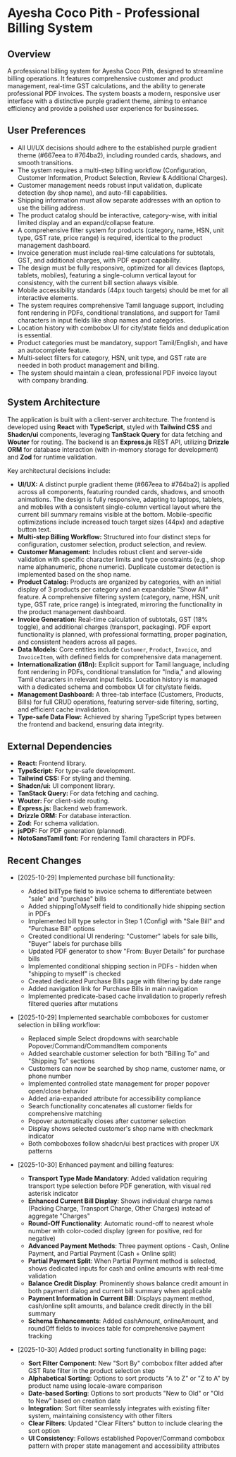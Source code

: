 # Ayesha Coco Pith - Professional Billing System

## Overview
A professional billing system for Ayesha Coco Pith, designed to streamline billing operations. It features comprehensive customer and product management, real-time GST calculations, and the ability to generate professional PDF invoices. The system boasts a modern, responsive user interface with a distinctive purple gradient theme, aiming to enhance efficiency and provide a polished user experience for businesses.

## User Preferences
- All UI/UX decisions should adhere to the established purple gradient theme (#667eea to #764ba2), including rounded cards, shadows, and smooth transitions.
- The system requires a multi-step billing workflow (Configuration, Customer Information, Product Selection, Review & Additional Charges).
- Customer management needs robust input validation, duplicate detection (by shop name), and auto-fill capabilities.
- Shipping information must allow separate addresses with an option to use the billing address.
- The product catalog should be interactive, category-wise, with initial limited display and an expand/collapse feature.
- A comprehensive filter system for products (category, name, HSN, unit type, GST rate, price range) is required, identical to the product management dashboard.
- Invoice generation must include real-time calculations for subtotals, GST, and additional charges, with PDF export capability.
- The design must be fully responsive, optimized for all devices (laptops, tablets, mobiles), featuring a single-column vertical layout for consistency, with the current bill section always visible.
- Mobile accessibility standards (44px touch targets) should be met for all interactive elements.
- The system requires comprehensive Tamil language support, including font rendering in PDFs, conditional translations, and support for Tamil characters in input fields like shop names and categories.
- Location history with combobox UI for city/state fields and deduplication is essential.
- Product categories must be mandatory, support Tamil/English, and have an autocomplete feature.
- Multi-select filters for category, HSN, unit type, and GST rate are needed in both product management and billing.
- The system should maintain a clean, professional PDF invoice layout with company branding.

## System Architecture
The application is built with a client-server architecture. The frontend is developed using **React** with **TypeScript**, styled with **Tailwind CSS** and **Shadcn/ui** components, leveraging **TanStack Query** for data fetching and **Wouter** for routing. The backend is an **Express.js** REST API, utilizing **Drizzle ORM** for database interaction (with in-memory storage for development) and **Zod** for runtime validation.

Key architectural decisions include:
- **UI/UX:** A distinct purple gradient theme (#667eea to #764ba2) is applied across all components, featuring rounded cards, shadows, and smooth animations. The design is fully responsive, adapting to laptops, tablets, and mobiles with a consistent single-column vertical layout where the current bill summary remains visible at the bottom. Mobile-specific optimizations include increased touch target sizes (44px) and adaptive button text.
- **Multi-step Billing Workflow:** Structured into four distinct steps for configuration, customer selection, product selection, and review.
- **Customer Management:** Includes robust client and server-side validation with specific character limits and type constraints (e.g., shop name alphanumeric, phone numeric). Duplicate customer detection is implemented based on the shop name.
- **Product Catalog:** Products are organized by categories, with an initial display of 3 products per category and an expandable "Show All" feature. A comprehensive filtering system (category, name, HSN, unit type, GST rate, price range) is integrated, mirroring the functionality in the product management dashboard.
- **Invoice Generation:** Real-time calculation of subtotals, GST (18% toggle), and additional charges (transport, packaging). PDF export functionality is planned, with professional formatting, proper pagination, and consistent headers across all pages.
- **Data Models:** Core entities include `Customer`, `Product`, `Invoice`, and `InvoiceItem`, with defined fields for comprehensive data management.
- **Internationalization (i18n):** Explicit support for Tamil language, including font rendering in PDFs, conditional translation for "India," and allowing Tamil characters in relevant input fields. Location history is managed with a dedicated schema and combobox UI for city/state fields.
- **Management Dashboard:** A three-tab interface (Customers, Products, Bills) for full CRUD operations, featuring server-side filtering, sorting, and efficient cache invalidation.
- **Type-safe Data Flow:** Achieved by sharing TypeScript types between the frontend and backend, ensuring data integrity.

## External Dependencies
- **React:** Frontend library.
- **TypeScript:** For type-safe development.
- **Tailwind CSS:** For styling and theming.
- **Shadcn/ui:** UI component library.
- **TanStack Query:** For data fetching and caching.
- **Wouter:** For client-side routing.
- **Express.js:** Backend web framework.
- **Drizzle ORM:** For database interaction.
- **Zod:** For schema validation.
- **jsPDF:** For PDF generation (planned).
- **NotoSansTamil font:** For rendering Tamil characters in PDFs.

## Recent Changes
- [2025-10-29] Implemented purchase bill functionality:
  - Added billType field to invoice schema to differentiate between "sale" and "purchase" bills
  - Added shippingToMyself field to conditionally hide shipping section in PDFs
  - Implemented bill type selector in Step 1 (Config) with "Sale Bill" and "Purchase Bill" options
  - Created conditional UI rendering: "Customer" labels for sale bills, "Buyer" labels for purchase bills
  - Updated PDF generator to show "From: Buyer Details" for purchase bills
  - Implemented conditional shipping section in PDFs - hidden when "shipping to myself" is checked
  - Created dedicated Purchase Bills page with filtering by date range
  - Added navigation link for Purchase Bills in main navigation
  - Implemented predicate-based cache invalidation to properly refresh filtered queries after mutations
  
- [2025-10-29] Implemented searchable comboboxes for customer selection in billing workflow:
  - Replaced simple Select dropdowns with searchable Popover/Command/CommandItem components
  - Added searchable customer selection for both "Billing To" and "Shipping To" sections
  - Customers can now be searched by shop name, customer name, or phone number
  - Implemented controlled state management for proper popover open/close behavior
  - Added aria-expanded attribute for accessibility compliance
  - Search functionality concatenates all customer fields for comprehensive matching
  - Popover automatically closes after customer selection
  - Display shows selected customer's shop name with checkmark indicator
  - Both comboboxes follow shadcn/ui best practices with proper UX patterns

- [2025-10-30] Enhanced payment and billing features:
  - **Transport Type Made Mandatory**: Added validation requiring transport type selection before PDF generation, with visual red asterisk indicator
  - **Enhanced Current Bill Display**: Shows individual charge names (Packing Charge, Transport Charge, Other Charges) instead of aggregate "Charges"
  - **Round-Off Functionality**: Automatic round-off to nearest whole number with color-coded display (green for positive, red for negative)
  - **Advanced Payment Methods**: Three payment options - Cash, Online Payment, and Partial Payment (Cash + Online split)
  - **Partial Payment Split**: When Partial Payment method is selected, shows dedicated inputs for cash and online amounts with real-time validation
  - **Balance Credit Display**: Prominently shows balance credit amount in both payment dialog and current bill summary when applicable
  - **Payment Information in Current Bill**: Displays payment method, cash/online split amounts, and balance credit directly in the bill summary
  - **Schema Enhancements**: Added cashAmount, onlineAmount, and roundOff fields to invoices table for comprehensive payment tracking

- [2025-10-30] Added product sorting functionality in billing page:
  - **Sort Filter Component**: New "Sort By" combobox filter added after GST Rate filter in the product selection step
  - **Alphabetical Sorting**: Options to sort products "A to Z" or "Z to A" by product name using locale-aware comparison
  - **Date-based Sorting**: Options to sort products "New to Old" or "Old to New" based on creation date
  - **Integration**: Sort filter seamlessly integrates with existing filter system, maintaining consistency with other filters
  - **Clear Filters**: Updated "Clear Filters" button to include clearing the sort option
  - **UI Consistency**: Follows established Popover/Command combobox pattern with proper state management and accessibility attributes